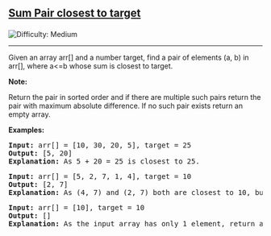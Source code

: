 <h2><a href="https://www.geeksforgeeks.org/problems/pair-in-array-whose-sum-is-closest-to-x1124/1">Sum Pair closest to target

</a></h2>  <img src='https://img.shields.io/badge/Difficulty-Medium-orange' alt='Difficulty: Medium' /><hr>

<p>Given an array arr[] and a number target, find a pair of elements (a, b) in arr[], where a<=b whose sum is closest to target.</p>
<b>Note:</b><p>Return the pair in sorted order and if there are multiple such pairs return the pair with maximum absolute difference. If no such pair exists return an empty array.</p>


<b>Examples:</b>

<pre>
<b>Input:</b> arr[] = [10, 30, 20, 5], target = 25
<b>Output:</b> [5, 20]
<b>Explanation:</b> As 5 + 20 = 25 is closest to 25.
</pre>

<pre>
<b>Input:</b> arr[] = [5, 2, 7, 1, 4], target = 10
<b>Output:</b> [2, 7]
<b>Explanation:</b> As (4, 7) and (2, 7) both are closest to 10, but absolute difference of (2, 7) is 5 and (4, 7) is 3. Hence, [2, 7] has maximum absolute difference and closest to target. 
</pre>

<pre>
<b>Input:</b> arr[] = [10], target = 10
<b>Output:</b> []
<b>Explanation:</b> As the input array has only 1 element, return an empty array.
</pre>









